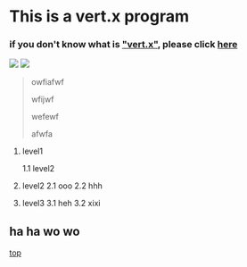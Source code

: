 # This is a vert.x program

### if you don't know what is ["vert.x"](#aa), please click [here](http://vertx.io)

<img src="http://t9.baidu.com/it/u=583874135,70653437&fm=79&app=86&f=JPEG?w=3607&h=2408"/>

<img src="http://t9.baidu.com/it/u=583874135,70653437&fm=79&app=86&f=JPEG?w=3607&h=2408"/>



>owfiafwf 
>
>wfijwf
>
>wefewf
>
>afwfa



1. level1

    1.1 level2
2. level2
    2.1 ooo
    2.2 hhh
3. level3
    3.1 heh
    3.2 xixi




<h2 id="aa">ha ha wo wo</h2>



<a href="#">top</a>